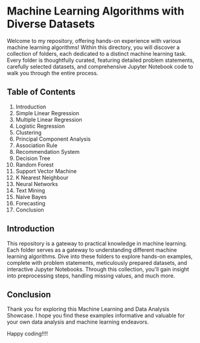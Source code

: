 # Machine Learning Algorithms with Diverse Datasets

Welcome to my repository, offering hands-on experience with various machine learning algorithms! Within this directory, you will discover a collection of folders, each dedicated to a distinct machine learning task. Every folder is thoughtfully curated, featuring detailed problem statements, carefully selected datasets, and comprehensive Jupyter Notebook code to walk you through the entire process.

## Table of Contents

1. Introduction
2. Simple Linear Regression
3. Multiple Linear Regression
4. Logistic Regression
5. Clustering 
6. Principal Component Analysis
7. Association Rule
8. Recommendation System
9. Decision Tree
10. Random Forest
11. Support Vector Machine
12. K Nearest Neighbour
13. Neural Networks
14. Text Mining
15. Naive Bayes
16. Forecasting 
17. Conclusion

## Introduction

This repository is a gateway to practical knowledge in machine learning. Each folder serves as a gateway to understanding different machine learning algorithms. Dive into these folders to explore hands-on examples, complete with problem statements, meticulously prepared datasets, and interactive Jupyter Notebooks. Through this collection, you'll gain insight into preprocessing steps, handling missing values, and much more.

## Conclusion

Thank you for exploring this Machine Learning and Data Analysis Showcase. I hope you find these examples informative and valuable for your own data analysis and machine learning endeavors.

Happy coding!!!!

